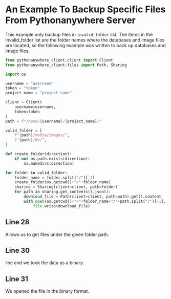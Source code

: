 # An Example To Backup Specific Files From Pythonanywhere Server

This example only backup files in `invalid_folder` list, The items in the invalid\_folder list are the folder names where the databases and image files are located, so the following example was written to back up databases and image files.

```python
from pythonanywhere_client.client import Client
from pythonanywhere_client.files import Path, Sharing

import os

username = "username"
token = "token"
project_name = "project_name"

client = Client(
    username=username,
    token=token
)
path = f"/home/{username}/{project_name}/"

valid_folder = [
    f"{path}/media/images/",
    f"{path}/db/",
]

def create_folder(direction):
    if not os.path.exists(direction):
        os.makedirs(direction)

for folder in valid_folder:
    folder_name = folder.split("/")[-2]
    create_folder(os.getcwd()+"/"+folder_name)
    sharing = Sharing(client=client, path=folder)
    for path in sharing.get_contents().json():
        download_file = Path(client=client, path=path).get().content
        with open(os.getcwd()+"/"+folder_name+"/"+path.split("/")[-1], "wb") as file:
            file.write(download_file)
```

## Line 28

Allows us to get files under the given folder path.

## Line 30

line and we took the data as a binary.

## Line 31

We opened the file in the binary format.

